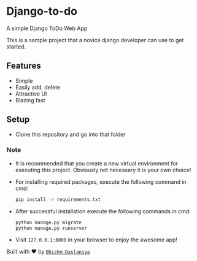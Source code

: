 # Django-to-do
A simple Django ToDo Web App

This is a sample project that a novice django developer can use to get started.

## Features

- Simple
- Easily add, delete
- Attractive UI
- Blazing fast

## Setup

- Clone this repository and go into that folder

### Note
- It is recommended that you create a new virtual environment for executing this project. 
Obviously not necessary it is your own choice!

- For installing required packages, execute the following command in cmd:

    ```bash
    pip install -r requirements.txt
    ```

- After successful installation execute the following commands in cmd:

    ```bash
    python manage.py migrate
    python manage.py runserver
    ```

- Visit `127.0.0.1:8000` in your browser to enjoy the awesome app!

Built with ♥ by [`Bhishm Daslaniya`](http://bhishmdaslaniya.github.io/)
